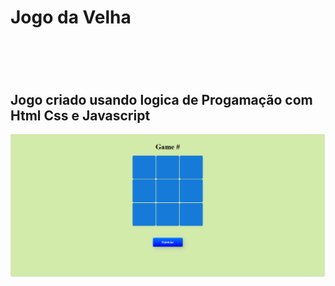 <h1>Jogo da Velha<h1>
<br>
<h2>Jogo criado usando logica de Progamação com Html Css e Javascript</h2>
  
<img src="img_Jvelha.png">
